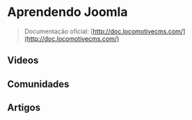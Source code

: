 # Aprendendo Joomla

> Documentação oficial: [http://doc.locomotivecms.com/](http://doc.locomotivecms.com/)

## Videos

## Comunidades

## Artigos